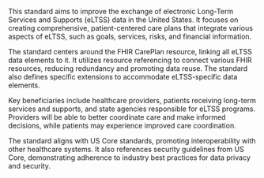 This standard aims to improve the exchange of electronic Long-Term Services and Supports (eLTSS) data in the United States. It focuses on creating comprehensive, patient-centered care plans that integrate various aspects of eLTSS, such as goals, services, risks, and financial information.

The standard centers around the FHIR CarePlan resource, linking all eLTSS data elements to it. It utilizes resource referencing to connect various FHIR resources, reducing redundancy and promoting data reuse. The standard also defines specific extensions to accommodate eLTSS-specific data elements.

Key beneficiaries include healthcare providers, patients receiving long-term services and supports, and state agencies responsible for eLTSS programs. Providers will be able to better coordinate care and make informed decisions, while patients may experience improved care coordination.

The standard aligns with US Core standards, promoting interoperability with other healthcare systems. It also references security guidelines from US Core, demonstrating adherence to industry best practices for data privacy and security.
